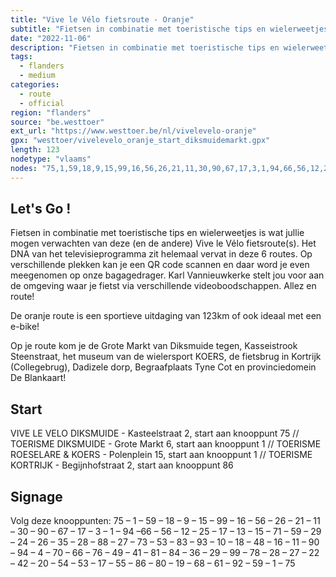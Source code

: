 ```yaml
---
title: "Vive le Vélo fietsroute - Oranje"
subtitle: "Fietsen in combinatie met toeristische tips en wielerweetjes is wat jullie mogen verwachten van deze (en de andere) Vive le Vélo fietsroute(s)"
date: "2022-11-06"
description: "Fietsen in combinatie met toeristische tips en wielerweetjes is wat jullie mogen verwachten van deze (en de andere) Vive le Vélo fietsroute(s)" 
tags:
  - flanders
  - medium
categories: 
  - route
  - official
region: "flanders"
source: "be.westtoer"
ext_url: "https://www.westtoer.be/nl/vivelevelo-oranje"
gpx: "westtoer/vivelevelo_oranje_start_diksmuidemarkt.gpx"
length: 123
nodetype: "vlaams"
nodes: "75,1,59,18,9,15,99,16,56,26,21,11,30,90,67,17,3,1,94,66,56,12,25,17,13,15,71,59,29,24,26,35,28,88,27,73,53,83,93,10,18,48,16,11,90,94,4,70,66,76,49,41,81,84,36,29,99,78,28,27,22,42,20,54,53,17,55,86,80,19,68,61,92,59,1,75"
---
```


## Let's Go !

Fietsen in combinatie met toeristische tips en wielerweetjes is wat jullie mogen verwachten van deze (en de andere) Vive le Vélo fietsroute(s). Het DNA van het televisieprogramma zit helemaal vervat in deze 6 routes. Op verschillende plekken kan je een QR code scannen en daar word je even meegenomen op onze bagagedrager. Karl Vannieuwkerke stelt jou voor aan de omgeving waar je fietst via verschillende videoboodschappen. Allez en route!

De oranje route is een sportieve uitdaging van 123km of ook ideaal met een e-bike! 

Op je route kom je de Grote Markt van Diksmuide tegen, Kasseistrook Steenstraat, het museum van de wielersport KOERS, de fietsbrug in Kortrijk (Collegebrug), Dadizele dorp, Begraafplaats Tyne Cot en provinciedomein De Blankaart!

## Start 

VIVE LE VELO DIKSMUIDE - Kasteelstraat 2, start aan knooppunt 75 // TOERISME DIKSMUIDE - Grote Markt 6, start aan knooppunt 1 // TOERISME ROESELARE & KOERS - Polenplein 15, start aan knooppunt 1 // TOERISME KORTRIJK - Begijnhofstraat 2, start aan knooppunt 86

## Signage

Volg deze knooppunten: 75 – 1 – 59 – 18 – 9 – 15 – 99 – 16 – 56 – 26 – 21 – 11 – 30 – 90 – 67 – 17 – 3 – 1 – 94 –66 – 56 – 12 – 25 – 17 – 13 – 15 – 71 – 59 – 29 – 24 – 26 – 35 – 28 – 88 – 27 – 73 – 53 – 83 – 93 – 10 – 18 – 48 – 16 – 11 – 90 – 94 – 4 – 70 – 66 – 76 – 49 – 41 – 81 – 84 – 36 – 29 – 99 – 78 – 28 – 27 – 22 – 42 – 20 – 54 – 53 – 17 – 55 – 86 – 80 – 19 – 68 – 61 – 92 – 59 – 1 – 75